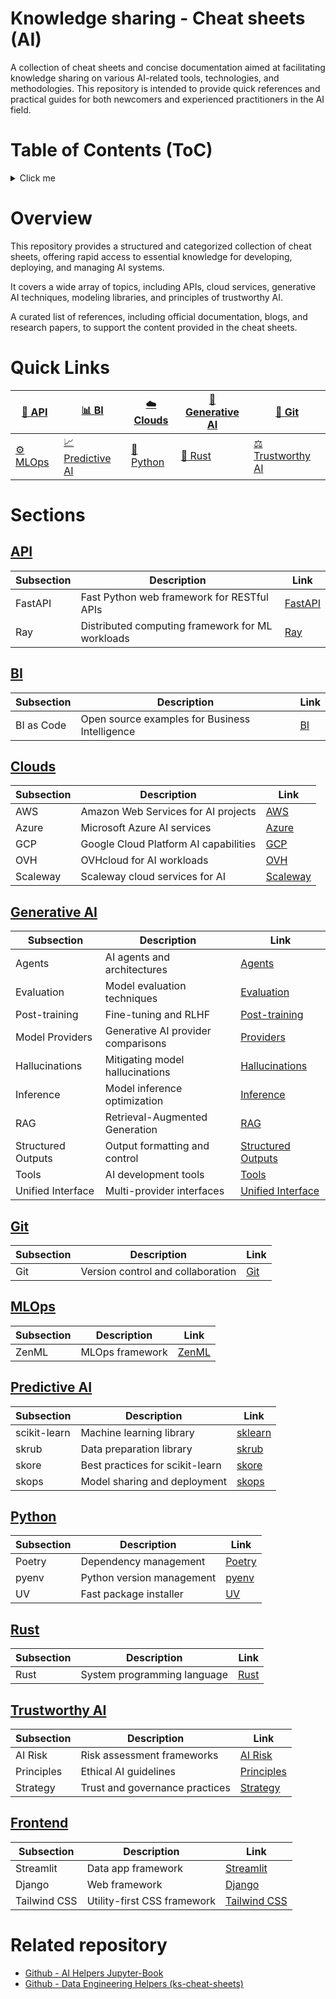 # Knowledge sharing - Cheat sheets (AI)

A collection of cheat sheets and concise documentation aimed at facilitating knowledge sharing on various AI-related tools, technologies, and methodologies. This repository is intended to provide quick references and practical guides for both newcomers and experienced practitioners in the AI field.


# Table of Contents (ToC)

<details>
  <summary>Click me</summary>

- [Knowledge sharing - Cheat sheets (AI)](#knowledge-sharing---cheat-sheets-ai)
- [Table of Contents (ToC)](#table-of-contents-toc)
- [Overview](#overview)
- [Quick Links](#quick-links)
- [Sections](#sections)
  - [API](#api)
  - [BI](#bi)
  - [Clouds](#clouds)
  - [Generative AI](#generative-ai)
  - [Git](#git)
  - [MLOps](#mlops)
  - [Predictive AI](#predictive-ai)
  - [Python](#python)
  - [Rust](#rust)
  - [Trustworthy AI](#trustworthy-ai)
  - [Frontend](#frontend)
- [Related repository](#related-repository)
</details>


# Overview

This repository provides a structured and categorized collection of cheat sheets, offering rapid access to essential knowledge for developing, deploying, and managing AI systems. 

It covers a wide array of topics, including APIs, cloud services, generative AI techniques, modeling libraries, and principles of trustworthy AI.

A curated list of references, including official documentation, blogs, and research papers, to support the content provided in the cheat sheets.

# Quick Links

| [🔌 API](#api) | [📊 BI](#bi) | [☁️ Clouds](#clouds) | [🤖 Generative AI](#generative-ai) | [🔄 Git](#git) |
|----------------|--------------|-------------------|--------------------------------|---------------|
| [⚙️ MLOps](#mlops) | [📈 Predictive AI](#predictive-ai) | [🐍 Python](#python) | [🦀 Rust](#rust) | [⚖️ Trustworthy AI](#trustworthy-ai) |

# Sections

## [API](api)
| Subsection | Description | Link |
|------------|-------------|------|
| FastAPI | Fast Python web framework for RESTful APIs | [FastAPI](api/fastapi) |
| Ray | Distributed computing framework for ML workloads | [Ray](api/ray) |

## [BI](bi)
| Subsection | Description | Link |
|------------|-------------|------|
| BI as Code | Open source examples for Business Intelligence | [BI](bi) |

## [Clouds](clouds)
| Subsection | Description | Link |
|------------|-------------|------|
| AWS | Amazon Web Services for AI projects | [AWS](clouds/aws) |
| Azure | Microsoft Azure AI services | [Azure](clouds/azure) |
| GCP | Google Cloud Platform AI capabilities | [GCP](clouds/gcp) |
| OVH | OVHcloud for AI workloads | [OVH](clouds/ovh) |
| Scaleway | Scaleway cloud services for AI | [Scaleway](clouds/scaleway) |

## [Generative AI](generativeai)
| Subsection | Description | Link |
|------------|-------------|------|
| Agents | AI agents and architectures | [Agents](generativeai/agents) |
| Evaluation | Model evaluation techniques | [Evaluation](generativeai/evaluations/) |
| Post-training | Fine-tuning and RLHF | [Post-training](generativeai/post-traning) |
| Model Providers | Generative AI provider comparisons | [Providers](generativeai/genai-model-providers/) |
| Hallucinations | Mitigating model hallucinations | [Hallucinations](generativeai/hallucinations) |
| Inference | Model inference optimization | [Inference](generativeai/inference) |
| RAG | Retrieval-Augmented Generation | [RAG](generativeai/agents) |
| Structured Outputs | Output formatting and control | [Structured Outputs](generativeai/structured-outputs) |
| Tools | AI development tools | [Tools](generativeai/agents) |
| Unified Interface | Multi-provider interfaces | [Unified Interface](generativeai/unified-interface) |

## [Git](git)
| Subsection | Description | Link |
|------------|-------------|------|
| Git | Version control and collaboration | [Git](git) |

## [MLOps](mlops)
| Subsection | Description | Link |
|------------|-------------|------|
| ZenML | MLOps framework | [ZenML](mlops/zenml) |

## [Predictive AI](predictiveai)
| Subsection | Description | Link |
|------------|-------------|------|
| scikit-learn | Machine learning library | [sklearn](modeling/sklearn) |
| skrub | Data preparation library | [skrub](modeling/skrub) |
| skore | Best practices for scikit-learn | [skore](modeling/skore) |
| skops | Model sharing and deployment | [skops](modeling/skops) |

## [Python](python)
| Subsection | Description | Link |
|------------|-------------|------|
| Poetry | Dependency management | [Poetry](python/poetry) |
| pyenv | Python version management | [pyenv](python/pyenv) |
| UV | Fast package installer | [UV](python/uv) |

## [Rust](rust)
| Subsection | Description | Link |
|------------|-------------|------|
| Rust | System programming language | [Rust](rust) |

## [Trustworthy AI](trustworthyai)
| Subsection | Description | Link |
|------------|-------------|------|
| AI Risk | Risk assessment frameworks | [AI Risk](trustworthyai/airisk) |
| Principles | Ethical AI guidelines | [Principles](trustworthyai/principles/) |
| Strategy | Trust and governance practices | [Strategy](trustworthyai/strategy) |

## [Frontend](frontend)
| Subsection | Description | Link |
|------------|-------------|------|
| Streamlit | Data app framework | [Streamlit](frontend/streamlit) |
| Django | Web framework | [Django](frontend/django) |
| Tailwind CSS | Utility-first CSS framework | [Tailwind CSS](frontend/tailwindcss) |

# Related repository 

- [Github - AI Helpers Jupyter-Book](https://github.com/ai-helpers/ai-helpers-book/)
- [Github - Data Engineering Helpers (ks-cheat-sheets)](https://github.com/data-engineering-helpers/ks-cheat-sheets)
